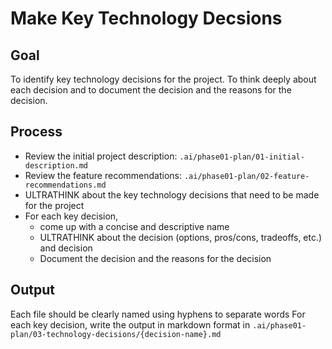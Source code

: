 # Make Key Technology Decsions

## Goal

To identify key technology decisions for the project. To think deeply about each decision and to document the decision and the reasons for the decision.

## Process
- Review the initial project description: `.ai/phase01-plan/01-initial-description.md`
- Review the feature recommendations: `.ai/phase01-plan/02-feature-recommendations.md`
- ULTRATHINK about the key technology decisions that need to be made for the project
- For each key decision, 
  - come up with a concise and descriptive name
  - ULTRATHINK about the decision (options, pros/cons, tradeoffs, etc.) and decision
  - Document the decision and the reasons for the decision

## Output

Each file should be clearly named using hyphens to separate words
For each key decision, write the output in markdown format in `.ai/phase01-plan/03-technology-decisions/{decision-name}.md`